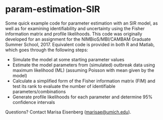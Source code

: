 # param-estimation-SIR
Some quick example code for parameter estimation with an SIR model, as well as for examining identifiability and uncertainty using the Fisher information matrix and profile likelihoods. This code was originally developed for an assignment for the NIMBioS/MBI/CAMBAM Graduate Summer School, 2017. Equivalent code is provided in both R and Matlab, which goes through the following steps:
- Simulate the model at some starting parameter values
- Estimate the model parameters from (simulated) outbreak data using maximum likelihood (ML) (assuming Poisson with mean given by the model)
- Calculate a simplified form of the Fisher information matrix (FIM) and test its rank to evaluate the number of identifiable parameters/combinations
- Generate profile likelihoods for each parameter and determine 95% confidence intervals

Questions? Contact Marisa Eisenberg (marisae@umich.edu).
